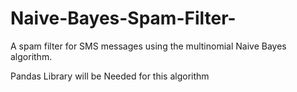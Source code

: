 # Naive-Bayes-Spam-Filter-
A spam filter for SMS messages using the multinomial Naive Bayes algorithm. 


Pandas Library will be Needed for this algorithm
